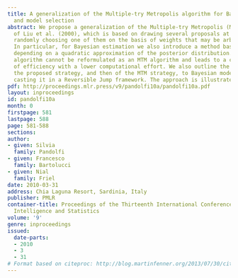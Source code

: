 ```yaml
---
title: A generalization of the Multiple-try Metropolis algorithm for Bayesian estimation
  and model selection
abstract: We propose a generalization of the Multiple-try Metropolis (MTM) algorithm
  of Liu et al. (2000), which is based on drawing several proposals at each step and
  randomly choosing one of them on the basis of weights that may be arbitrary chosen.
  In particular, for Bayesian estimation we also introduce a method based on weights
  depending on a quadratic approximation of the posterior distribution. The resulting
  algorithm cannot be reformulated as an MTM algorithm and leads to a comparable gain
  of efficiency with a lower computational effort. We also outline the extension of
  the proposed strategy, and then of the MTM strategy, to Bayesian model selection,
  casting it in a Reversible Jump framework. The approach is illustrated by real examples.
pdf: http://proceedings.mlr.press/v9/pandolfi10a/pandolfi10a.pdf
layout: inproceedings
id: pandolfi10a
month: 0
firstpage: 581
lastpage: 588
page: 581-588
sections: 
author:
- given: Silvia
  family: Pandolfi
- given: Francesco
  family: Bartolucci
- given: Nial
  family: Friel
date: 2010-03-31
address: Chia Laguna Resort, Sardinia, Italy
publisher: PMLR
container-title: Proceedings of the Thirteenth International Conference on Artificial
  Intelligence and Statistics
volume: '9'
genre: inproceedings
issued:
  date-parts:
  - 2010
  - 3
  - 31
# Format based on citeproc: http://blog.martinfenner.org/2013/07/30/citeproc-yaml-for-bibliographies/
---
```


